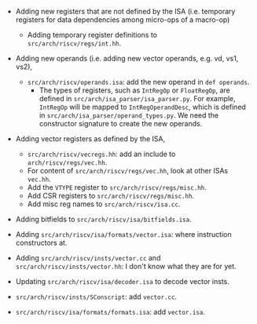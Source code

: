 - Adding new registers that are not defined by the ISA (i.e. temporary registers for data dependencies among micro-ops of a macro-op)
  - Adding temporary register definitions to `src/arch/riscv/regs/int.hh`.

- Adding new operands (i.e. adding new vector operands, e.g. vd, vs1, vs2),
  - `src/arch/riscv/operands.isa`: add the new operand in `def operands`.
    - The types of registers, such as `IntRegOp` or `FloatRegOp`, are defined in `src/arch/isa_parser/isa_parser.py`.
      For example, `IntRegOp` will be mapped to `IntRegOperandDesc`, which is defined in `src/arch/isa_parser/operand_types.py`.
      We need the constructor signature to create the new operands.

- Adding vector registers as defined by the ISA,
  - `src/arch/riscv/vecregs.hh`: add an include to `arch/riscv/regs/vec.hh`.
  - For content of `src/arch/riscv/regs/vec.hh`, look at other ISAs `vec.hh`.
  - Add the `VTYPE` register to `src/arch/riscv/regs/misc.hh`.
  - Add CSR registers to `src/arch/riscv/regs/misc.hh`.
  - Add misc reg names to `src/arch/riscv/isa.cc`.

- Adding bitfields to `src/arch/riscv/isa/bitfields.isa`.

- Adding `src/arch/riscv/isa/formats/vector.isa`: where instruction constructors at.

- Adding `src/arch/riscv/insts/vector.cc` and `src/arch/riscv/insts/vector.hh`: I don't know what they are for yet.

- Updating `src/arch/riscv/isa/decoder.isa` to decode vector insts.

- `src/arch/riscv/insts/SConscript`: add `vector.cc`.
- `src/arch/riscv/isa/formats/formats.isa`: add `vector.isa`.
